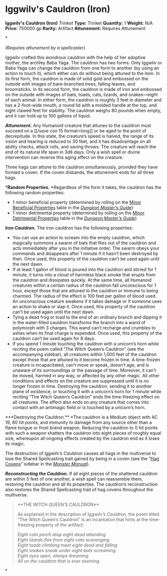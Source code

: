 # Iggwilv's Cauldron (Iron)

**Iggwilv's Cauldron (Iron)**
_Trinket_
**Type:** Trinket
**Quantity:** 1
**Weight:** N/A
**Price:** 750000 gp
**Rarity:** Artifact
**Attunement:** Requires Attunement

*<div class="item-attunement"><i>(Requires attunement by a spellcaster)</i><p>Iggwilv crafted this wondrous cauldron with the help of her adoptive mother, the archfey Baba Yaga. The cauldron has two forms. Only Iggwilv or Baba Yaga can change the cauldron from one form to another (by using an action to touch it), which either can do without being attuned to the item. In its first form, the cauldron is made of solid gold and embossed on the outside with images of bare-branched trees, falling leaves, and broomsticks. In its second form, the cauldron is made of iron and embossed on the outside with images of bats, toads, cats, lizards, and snakes—eight of each animal. In either form, the cauldron is roughly 3 feet in diameter and has a 2-foot-wide mouth, a round lid with a molded handle at the top, and eight clawed feet for stability. The cauldron weighs 80 pounds when empty, and it can hold up to 100 gallons of liquid.

***Attunement.*** Any Humanoid creature that attunes to the cauldron must succeed on a [[/save con 15 format=long]] or be aged to the point of decrepitude. In this state, the creature’s speed is halved, the range of its vision and hearing is reduced to 30 feet, and it has disadvantage on all ability checks, attack rolls, and saving throws. The creature will reach the end of its natural life span in 3d8 days. Only a wish spell or divine intervention can reverse this aging effect on the creature.

Three hags can attune to the cauldron simultaneously, provided they have formed a coven. If the coven disbands, the attunement ends for all three hags.

***Random Properties.** *Regardless of the form it takes, the cauldron has the following random properties:</p>
* 1 minor beneficial property (determined by rolling on the <a href="https://www.dndbeyond.com/sources/dmg/sentient-magic-items-artifacts#MinorBeneficialProperties">Minor Beneficial Properties</a> table in the <a href="https://www.dndbeyond.com/sources/dmg">*Dungeon Master’s Guide*</a>)
* 1 minor detrimental property (determined by rolling on the <a href="https://www.dndbeyond.com/sources/dmg/sentient-magic-items-artifacts#MinorDetrimentalProperties">Minor Detrimental Properties</a> table in the <a href="https://www.dndbeyond.com/sources/dmg">*Dungeon Master’s Guide*</a>)

***Iron Cauldron.*** The iron cauldron has the following properties:
* You can use an action to scream into the empty cauldron, which magically summons a swarm of bats that flies out of the cauldron and acts immediately after you in the initiative order. The swarm obeys your commands and disappears after 1 minute if it hasn’t been destroyed by then. Once used, this property of the cauldron can’t be used again until the next dawn.
* If at least 1 gallon of blood is poured into the cauldron and stirred for 1 minute, it turns into a cloud of harmless black smoke that erupts from the cauldron and dissipates quickly. At the same time, all Humanoid creatures within a certain radius of the cauldron fall unconscious for 1 hour, except those that are attuned to the cauldron or immune to being charmed. The radius of the effect is 100 feet per gallon of blood used. An unconscious creature awakens if it takes damage or if someone uses an action to shake or slap it. Once used, this property of the cauldron can’t be used again until the next dawn.
* Tying a dead frog or toad to the end of an ordinary branch and dipping it in the water-filled cauldron transforms the branch into a wand of polymorph with 3 charges. This wand can’t recharge and crumbles to ashes when its final charge is expended. Once used, this property of the cauldron can’t be used again for 8 days.
* If you spend 1 minute touching the cauldron with a unicorn’s horn while reciting the poem called “The Witch Queen’s Cauldron” (see the accompanying sidebar), all creatures within 1,000 feet of the cauldron except those that are attuned to it become frozen in time. A time-frozen creature is incapacitated, can’t move or speak, doesn’t age, and is unaware of its surroundings or the passage of time. Moreover, it can’t be moved, harmed in any way, or affected by any other magic. All other conditions and effects on the creature are suppressed until it is no longer frozen in time. Destroying the cauldron, sending it to another plane of existence, or touching it with a unicorn’s horn for 1 minute while reciting “The Witch Queen’s Cauldron” ends the time-freezing effect on all creatures. The effect also ends on any creature that comes into contact with an antimagic field or is touched by a unicorn’s horn.

<p>***Destroying the Cauldron.** *The cauldron is a Medium object with AC 19, 80 hit points, and immunity to damage from any source other than a flame tongue or frost brand weapon. Reducing the cauldron to 0 hit points with such a weapon shatters the cauldron into eight pieces of roughly equal size, whereupon all ongoing effects created by the cauldron end as it loses its magic.

The destruction of *Iggwilv’s Cauldron* causes all hags in the multiverse to lose the Shared Spellcasting trait gained by being in a coven (see the “<a href="https://www.dndbeyond.com/sources/mm/monsters-h#Hags">Hag Covens</a>” sidebar in the <a href="https://www.dndbeyond.com/sources/mm">*Monster Manual*</a>).

***Reconstructing the Cauldron.*** If all eight pieces of the shattered cauldron are within 5 feet of one another, a wish spell can reassemble them, restoring the cauldron and all its properties. The cauldron’s reconstruction also restores the Shared Spellcasting trait of hag covens throughout the multiverse.</p>
<blockquote>
<p>**THE WITCH QUEEN’S CAULDRON**

As explained in the description of *Iggwilv’s Cauldron*, the poem titled “The Witch Queen’s Cauldron” is an incantation that hints at the time-freezing property of the artifact:

*Eight cats perch atop eight dead attending<br /> Eight lizards flee from eight cats scavenging<br /> Eight toads climbing meet eight dead and falling<br /> Eight snakes sneak under eight bats screaming<br /> Eight eyes open, always dreaming<br /> All on the cauldron that is ever seeming*</p>
</blockquote>*